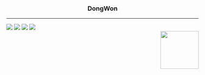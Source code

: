 <div align="center">
  
  ### DongWon
   
  ---
  <div align = "left">
      <img src="https://img.shields.io/badge/Javascript-F7DF1E?style=flat&logo=javascript&logoColor=black"/> <img src="https://img.shields.io/badge/React-61DAFB?style=flat&logo=React&logoColor=black"/> <img src="https://img.shields.io/badge/Typescript-3178C6?style=flat&logo=Typescript&logoColor=white"/> <img src="https://img.shields.io/badge/React Native-61DAFB?style=flat-square&logo=react&logoColor=white"/>
  </div>
   
  <img align="right" width="100" src="https://github.com/geekygreek7/animated-pokemon-gifs/blob/master/80.gif" />

</div>
